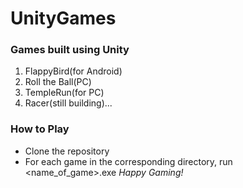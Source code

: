 # UnityGames
### Games built using Unity 
1. FlappyBird(for Android)
2. Roll the Ball(PC)
3. TempleRun(for PC)
4. Racer(still building)...
### How to Play
- Clone the repository
- For each game in the corresponding directory, run <name_of_game>.exe
*Happy Gaming!*
